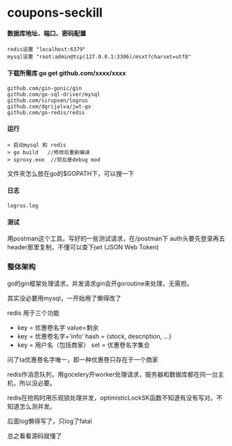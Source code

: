 # coupons-seckill
#### 数据库地址、端口、密码配置

    redis设置 "localhost:6379"
    mysql设置 "root:admin@tcp(127.0.0.1:3306)/msxt?charset=utf8"

#### 下载所需库 go get github.com/xxxx/xxxx

    github.com/gin-gonic/gin
    github.com/go-sql-driver/mysql
    github.com/sirupsen/logrus
    github.com/dgrijalva/jwt-go
    github.com/go-redis/redis

#### 运行
    > 启动mysql 和 redis
    > go build   //修改后重新编译
    > sproxy.exe  //现在是debug mod 

文件夹怎么放在go的$GOPATH下，可以搜一下

#### 日志
    logrus.log

#### 测试
用postman这个工具。写好的一些测试请求，在/postman下
auth头要先登录再去header那里复制，不懂可以查下jwt (JSON Web Token)

### 整体架构
go的gin框架处理请求，并发请求gin会开goroutine来处理，无需担。

其实没必要用mysql，一开始用了懒得改了

redis 用于三个功能 
+ key = 优惠卷名字 value=剩余
+ key = 优惠卷名字+'info' hash = {stock, description, ...}
+ key = 用户名（包括商家） set = 优惠卷名字集合


问了ta优惠卷名字唯一，即一种优惠卷只存在于一个商家

redis作消息队列，用gocelery开worker处理请求，服务器和数据库都在同一台主机，所以没必要。

redis在抢购时用乐观锁处理并发，optimisticLockSK函数不知道有没有写对。不知道怎么测并发。

后面log懒得写了，只log了fatal

总之看看源码就懂了



